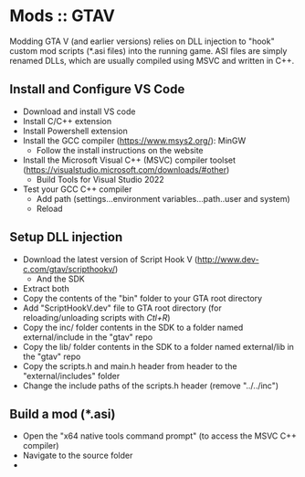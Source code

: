 # Mods :: GTAV

Modding GTA V (and earlier versions) relies on DLL injection to "hook" custom mod scripts (*.asi files) into the running game. ASI files are simply renamed DLLs, which are usually compiled using MSVC and written in C++.

## Install and Configure VS Code

- Download and install VS code
- Install C/C++ extension
- Install Powershell extension
- Install the GCC compiler (https://www.msys2.org/): MinGW
  - Follow the install instructions on the website
- Install the Microsoft Visual C++ (MSVC) compiler toolset (https://visualstudio.microsoft.com/downloads/#other)
  - Build Tools for Visual Studio 2022
- Test your GCC C++ compiler
  - Add path (settings...environment variables...path..user and system)
  - Reload

## Setup DLL injection

- Download the latest version of Script Hook V (http://www.dev-c.com/gtav/scripthookv/)
  - And the SDK
- Extract both
- Copy the contents of the "bin" folder to your GTA root directory
- Add "ScriptHookV.dev" file to GTA root directory (for reloading/unloading scripts with *Ctl+R*)
- Copy the inc/ folder contents in the SDK to a folder named external/include in the "gtav" repo
- Copy the lib/ folder contents in the SDK to a folder named external/lib in the "gtav" repo
- Copy the scripts.h and main.h header from header to the "external/includes" folder
- Change the include paths of the scripts.h header (remove "../../inc")


## Build a mod (*.asi)
- Open the "x64 native tools command prompt" (to access the MSVC C++ compiler)
- Navigate to the source folder
- 